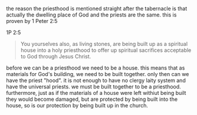 the reason the priesthood is mentioned straight after the tabernacle is that actually the
dwelling place of God and the priests are the same. this is proven by 1 Peter 2:5

1P 2:5
> You yourselves also, as living stones, are being built up as a spiritual house into a holy priesthood to offer up spiritual sacrifices acceptable to God through Jesus Christ.

before we can be a priesthood we need to be a house. this means that as materials for God's building, we need to be built together. only then can we have the priest "hood". it is not enough to have no clergy laity system and have the universal priests. we must be built together to be a priesthood. furthermore, just as if the materials of a house were left withiut being built they would become damaged, but are protected by being built into the house, so is our protection by being built up in the church.
